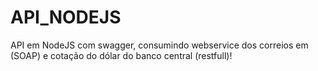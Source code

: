 # API_NODEJS
API em NodeJS com swagger, consumindo webservice dos correios em (SOAP) e cotação do dólar do banco central (restfull)!
